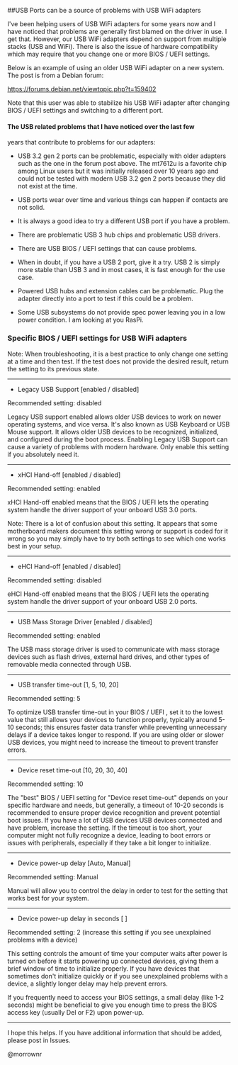 
##USB Ports can be a source of problems with USB WiFi adapters

I've been helping users of USB WiFi adapters for some years now and I
have noticed that problems are generally first blamed on the driver in
use. I get that. However, our USB WiFi adapters depend on support from
multiple stacks (USB and WiFi). There is also the issue of hardware
compatibility which may require that you change one or more BIOS / UEFI
settings.

Below is an example of using an older USB WiFi adapter on a new system.
The post is from a Debian forum:

https://forums.debian.net/viewtopic.php?t=159402

Note that this user was able to stabilize his USB WiFi adapter after
changing BIOS / UEFI settings and switching to a different port.

#### The USB related problems that I have noticed over the last few
years that contribute to problems for our adapters:

- USB 3.2 gen 2 ports can be problematic, especially with older
adapters such as the one in the forum post above. The mt7612u is a
favorite chip among Linux users but it was initially released over
10 years ago and could not be tested with modern USB 3.2 gen 2 ports
because they did not exist at the time.

- USB ports wear over time and various things can happen if contacts are
not solid.

- It is always a good idea to try a different USB port if you have a
problem.

- There are problematic USB 3 hub chips and problematic USB drivers.

- There are USB BIOS / UEFI settings that can cause problems.

- When in doubt, if you have a USB 2 port, give it a try. USB 2 is
simply more stable than USB 3 and in most cases, it is fast enough for
the use case.

- Powered USB hubs and extension cables can be problematic. Plug the
adapter directly into a port to test if this could be a problem.

- Some USB subsystems do not provide spec power leaving you in a low
power condition. I am looking at you RasPi.

### Specific BIOS / UEFI settings for USB WiFi adapters

Note: When troubleshooting, it is a best practice to only change one
setting at a time and then test. If the test does not provide the
desired result, return the setting to its previous state.

-----

- Legacy USB Support  [enabled /  disabled]

Recommended setting: disabled

Legacy USB support enabled allows older USB devices to work on newer
operating systems, and vice versa. It's also known as USB Keyboard or
USB Mouse support. It allows older USB devices to be recognized,
initialized, and configured during the boot process. Enabling Legacy
USB Support can cause a variety of problems with modern hardware. Only
enable this setting if you absolutely need it.

-----

- xHCI Hand-off  [enabled /  disabled]

Recommended setting: enabled

xHCI Hand-off enabled means that the BIOS / UEFI lets the operating
system handle the driver support of your onboard USB 3.0 ports.

Note: There is a lot of confusion about this setting. It appears that
some motherboard makers document this setting wrong or support is coded
for it wrong so you may simply have to try both settings to see which
one works best in your setup.

-----

- eHCI Hand-off  [enabled /  disabled]

Recommended setting: disabled

eHCI Hand-off enabled means that the BIOS / UEFI lets the operating
system handle the driver support of your onboard USB 2.0 ports.

-----

- USB Mass Storage Driver  [enabled /  disabled]

Recommended setting: enabled

The USB mass storage driver is used to communicate with mass storage
devices such as flash drives, external hard drives, and other types of
removable media connected through USB.

-----

- USB transfer time-out  [1, 5, 10, 20]

Recommended setting: 5

To optimize USB transfer time-out in your BIOS / UEFI , set it to the
lowest value that still allows your devices to function properly,
typically around 5-10 seconds; this ensures faster data transfer while
preventing unnecessary delays if a device takes longer to respond.  If
you are using older or slower USB devices, you might need to increase
the timeout to prevent transfer errors. 

-----

- Device reset time-out [10, 20, 30, 40]

Recommended setting: 10

The "best" BIOS / UEFI setting for "Device reset time-out" depends on
your specific hardware and needs, but generally, a timeout of 10-20
seconds is recommended to ensure proper device recognition and prevent
potential boot issues. If you have a lot of USB devices USB devices
connected and have problem, increase the setting. If the timeout is too
short, your computer might not fully recognize a device, leading to boot
errors or issues with peripherals, especially if they take a bit longer
to initialize.

-----

- Device power-up delay  [Auto, Manual]

Recommended setting: Manual

Manual will allow you to control the delay in order to test for the
setting that works best for your system.

-----

- Device power-up delay in seconds  [ ]

Recommended setting: 2 (increase this setting if you see unexplained
problems with a device)

This setting controls the amount of time your computer waits after power
is turned on before it starts powering up connected devices, giving them
a brief window of time to initialize properly. If you have devices that
sometimes don't initialize quickly or if you see unexplained problems
with a device, a slightly longer delay may help prevent errors. 

If you frequently need to access your BIOS settings, a small delay (like
1-2 seconds) might be beneficial to give you enough time to press the
BIOS access key (usually Del or F2) upon power-up. 

-----

I hope this helps. If you have additional information that should be
added, please post in Issues.

@morrownr 
